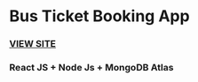 # Bus Ticket Booking App

<h3> <a href="https://ticketbookingvicky.netlify.app" target="_blank">VIEW SITE</a> </h3>

### React JS + Node Js + MongoDB Atlas

